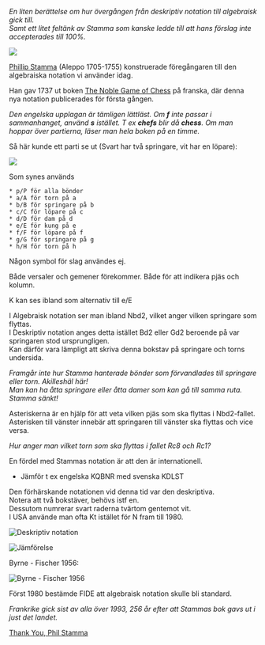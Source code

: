 *En liten berättelse om hur övergången från deskriptiv notation till algebraisk gick till.  
Samt ett litet feltänk av Stamma som kanske ledde till att hans förslag inte accepterades till 100%.*

![](https://blogger.googleusercontent.com/img/b/R29vZ2xl/AVvXsEhZBtvwmZoPJEvgaGnHuivlfADwGTZxsCjjJgK-0mZ2OhxaVrDmn3qoj6jlkEMQAEqOaMVmzE6kZdGhj46LEUdS1c4X4gxk41Y-BdOEsfiTT1CsLuiMKdF7q5qdlIguYpHRM0xaYDPkV6vZ/s1600/1stamma.jpg)

[Phillip Stamma](https://en.wikipedia.org/wiki/Philipp_Stamma) (Aleppo 1705-1755) konstruerade föregångaren till den algebraiska notation vi använder idag.

Han gav 1737 ut boken [The Noble Game of Chess](https://www.google.se/books/edition/The_Noble_Game_of_Chess/D_4UAAAAYAAJ?gbpv=0) på franska, där denna nya notation publicerades för första gången.

*Den engelska upplagan är tämligen lättläst. Om **f** inte passar i sammanhanget, använd **s** istället. T ex **chefs** blir då **chess**.
Om man hoppar över partierna, läser man hela boken på en timme.*

Så här kunde ett parti se ut (Svart har två springare, vit har en löpare):

![](stamma.png)

Som synes används 

	* p/P för alla bönder
	* a/A för torn på a
	* b/B för springare på b
	* c/C för löpare på c
	* d/D för dam på d
	* e/E för kung på e
	* f/F för löpare på f
	* g/G för springare på g
	* h/H för torn på h

Någon symbol för slag användes ej.

Både versaler och gemener förekommer. Både för att indikera pjäs och kolumn.

K kan ses ibland som alternativ till e/E

I Algebraisk notation ser man ibland Nbd2, vilket anger vilken springare som flyttas.  
I Deskriptiv notation anges detta istället Bd2 eller Gd2 beroende på var springaren stod ursprungligen.  
Kan därför vara lämpligt att skriva denna bokstav på springare och torns undersida.  

*Framgår inte hur Stamma hanterade bönder som förvandlades till springare eller torn. Akilleshäl här!  
Man kan ha åtta springare eller åtta damer som kan gå till samma ruta. Stamma sänkt!*

Asteriskerna är en hjälp för att veta vilken pjäs som ska flyttas i Nbd2-fallet. Asterisken till vänster innebär att springaren till vänster ska flyttas och vice versa.

*Hur anger man vilket torn som ska flyttas i fallet Rc8 och Rc1?*

En fördel med Stammas notation är att den är internationell.

* Jämför t ex engelska KQBNR med svenska KDLST

Den förhärskande notationen vid denna tid var den deskriptiva.  
Notera att två bokstäver, behövs istf en.  
Dessutom numrerar svart raderna tvärtom gentemot vit.  
I USA använde man ofta Kt istället för N fram till 1980.  

![Deskriptiv notation](https://upload.wikimedia.org/wikipedia/commons/thumb/5/56/English_Descriptive_Chess_Notation.svg/577px-English_Descriptive_Chess_Notation.svg.png)

![Jämförelse](https://markalowery.net/wp-content/uploads/2019/01/comparison_descrip_algebr.gif)

Byrne - Fischer 1956:

![Byrne - Fischer 1956](https://images.chesscomfiles.com/uploads/v1/images_users/tiny_mce/chess_dot_tom/phpepIzjL.png)

Först 1980 bestämde FIDE att algebraisk notation skulle bli standard.  

*Frankrike gick sist av alla över 1993, 256 år efter att Stammas bok gavs ut i just det landet.*

[Thank You, Phil Stamma](https://tartajubow.blogspot.com/2019/03/thank-you-phil-stamma.html?lr=1726509521249)
